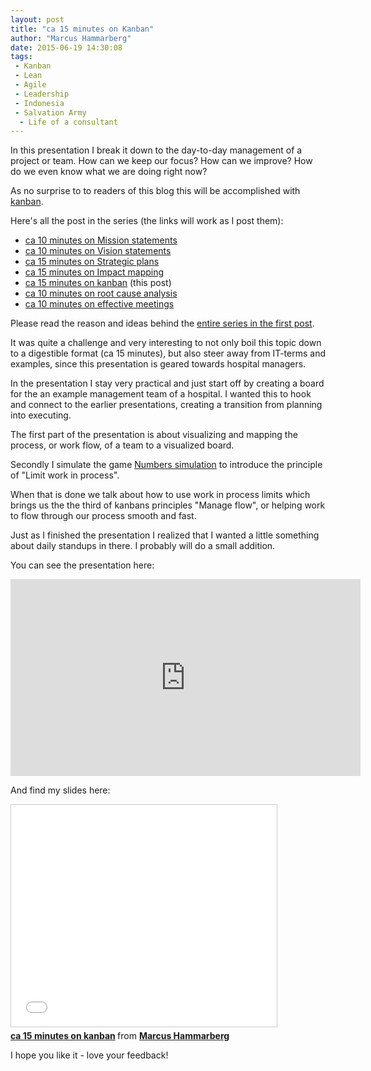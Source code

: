 ```yaml
---
layout: post
title: "ca 15 minutes on Kanban"
author: "Marcus Hammarberg"
date: 2015-06-19 14:30:08
tags:
 - Kanban
 - Lean
 - Agile
 - Leadership
 - Indonesia
 - Salvation Army
  - Life of a consultant
---
```


In this presentation I break it down to the day-to-day management of a project or team. How can we keep our focus? How can we improve? How do we even know what we are doing right now?

As no surprise to to readers of this blog this will be accomplished with [kanban](http://bit.ly/theKanbanBook).

Here's all the post in the series (the links will work as I post them):

* [ca 10 minutes on Mission statements](/2015/06/ca-minutes-on-mission.html)
* [ca 10 minutes on Vision statements](/2015/06/ca-minutes-on-vision-statements.html)
* [ca 15 minutes on Strategic plans](/2015/06/ca-minutes-on-strategic-plans.html)
* [ca 15 minutes on Impact mapping](/2015/06/ca-minutes-on-impact-mapping.html)
* [ca 15 minutes on kanban](/2015/06/ca-minutes-on-kanban.html) (this post)
* [ca 10 minutes on root cause analysis](/2015/07/ca-minutes-on-root-cause-analysis.html)
* [ca 10 minutes on effective meetings](/2015/08/ca-minutes-on-effective-meetings.html)

Please read the reason and ideas behind the [entire series in the first post](/2015/06/new-series-marcus-on-business.html).

<!-- excerpt-end -->

It was quite a challenge and very interesting to not only boil this topic down to a digestible format (ca 15 minutes), but also steer away from IT-terms and examples, since this presentation is geared towards hospital managers.

In the presentation I stay very practical and just start off by creating a board for the an example management team of a hospital. I wanted this to hook and connect to the earlier presentations, creating a transition from planning into executing.

The first part of the presentation is about visualizing and mapping the process, or work flow, of a team to a visualized board.

Secondly I simulate the game [Numbers simulation](http://www.slideshare.net/marcusoftnet/numbers-simulation-a-demonstration-of-lean-in-action) to introduce the principle of "Limit work in process".

When that is done we talk about how to use work in process limits which brings us the the third of kanbans principles "Manage flow", or helping work to flow through our process smooth and fast.

Just as I finished the presentation I realized that I wanted a little something about daily standups in there. I probably will do a small addition.

You can see the presentation here:
<iframe width="560" height="315" src="https://www.youtube.com/embed/0rW2t19kPN0" frameborder="0" allowfullscreen></iframe>

And find my slides here:
<iframe src="//www.slideshare.net/slideshow/embed_code/key/vBHi47Dxfj3Rmt" width="425" height="355" frameborder="0" marginwidth="0" marginheight="0" scrolling="no" style="border:1px solid #CCC; border-width:1px; margin-bottom:5px; max-width: 100%;" allowfullscreen> </iframe> <div style="margin-bottom:5px"> <strong> <a href="//www.slideshare.net/marcusoftnet/ca-15-minutes-on-kanban" title="ca 15 minutes on kanban" target="_blank">ca 15 minutes on kanban</a> </strong> from <strong><a href="//www.slideshare.net/marcusoftnet" target="_blank">Marcus Hammarberg</a></strong> </div>

I hope you like it - love your feedback!
